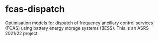 # fcas-dispatch

Optimisation models for dispatch of frequency ancillary control services (FCAS) using battery energy storage systems (BESS). This is an ASRS 2021/22 project.

